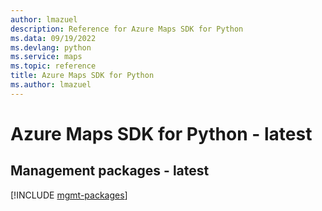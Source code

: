 ```yaml
---
author: lmazuel
description: Reference for Azure Maps SDK for Python
ms.data: 09/19/2022
ms.devlang: python
ms.service: maps
ms.topic: reference
title: Azure Maps SDK for Python
ms.author: lmazuel
---
```

# Azure Maps SDK for Python - latest

## Management packages - latest
[!INCLUDE [mgmt-packages](maps-mgmt-index.md)]